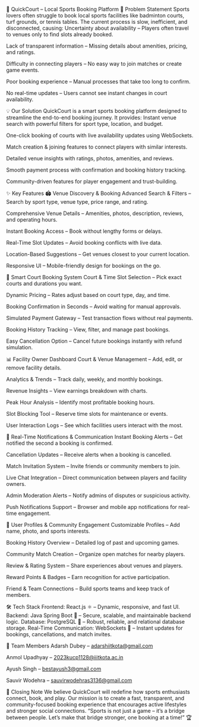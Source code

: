 🏸 QuickCourt – Local Sports Booking Platform
📌 Problem Statement
Sports lovers often struggle to book local sports facilities like badminton courts, turf grounds, or tennis tables. The current process is slow, inefficient, and disconnected, causing:
Uncertainty about availability – Players often travel to venues only to find slots already booked.


Lack of transparent information – Missing details about amenities, pricing, and ratings.


Difficulty in connecting players – No easy way to join matches or create game events.


Poor booking experience – Manual processes that take too long to confirm.


No real-time updates – Users cannot see instant changes in court availability.



💡 Our Solution
QuickCourt is a smart sports booking platform designed to streamline the end-to-end booking journey. It provides:
Instant venue search with powerful filters for sport type, location, and budget.


One-click booking of courts with live availability updates using WebSockets.


Match creation & joining features to connect players with similar interests.


Detailed venue insights with ratings, photos, amenities, and reviews.


Smooth payment process with confirmation and booking history tracking.


Community-driven features for player engagement and trust-building.



✨ Key Features
🏟 Venue Discovery & Booking
Advanced Search & Filters – Search by sport type, venue type, price range, and rating.


Comprehensive Venue Details – Amenities, photos, description, reviews, and operating hours.


Instant Booking Access – Book without lengthy forms or delays.


Real-Time Slot Updates – Avoid booking conflicts with live data.


Location-Based Suggestions – Get venues closest to your current location.


Responsive UI – Mobile-friendly design for bookings on the go.



📅 Smart Court Booking System
Court & Time Slot Selection – Pick exact courts and durations you want.


Dynamic Pricing – Rates adjust based on court type, day, and time.


Booking Confirmation in Seconds – Avoid waiting for manual approvals.


Simulated Payment Gateway – Test transaction flows without real payments.


Booking History Tracking – View, filter, and manage past bookings.


Easy Cancellation Option – Cancel future bookings instantly with refund simulation.



📊 Facility Owner Dashboard
Court & Venue Management – Add, edit, or remove facility details.


Analytics & Trends – Track daily, weekly, and monthly bookings.


Revenue Insights – View earnings breakdown with charts.


Peak Hour Analysis – Identify most profitable booking hours.


Slot Blocking Tool – Reserve time slots for maintenance or events.


User Interaction Logs – See which facilities users interact with the most.



🔔 Real-Time Notifications & Communication
Instant Booking Alerts – Get notified the second a booking is confirmed.


Cancellation Updates – Receive alerts when a booking is cancelled.


Match Invitation System – Invite friends or community members to join.


Live Chat Integration – Direct communication between players and facility owners.


Admin Moderation Alerts – Notify admins of disputes or suspicious activity.


Push Notifications Support – Browser and mobile app notifications for real-time engagement.



👤 User Profiles & Community Engagement
Customizable Profiles – Add name, photo, and sports interests.


Booking History Overview – Detailed log of past and upcoming games.


Community Match Creation – Organize open matches for nearby players.


Review & Rating System – Share experiences about venues and players.


Reward Points & Badges – Earn recognition for active participation.


Friend & Team Connections – Build sports teams and keep track of members.



🛠 Tech Stack
Frontend: React.js ⚛️ – Dynamic, responsive, and fast UI.
 Backend: Java Spring Boot 🌱 – Secure, scalable, and maintainable backend logic.
 Database: PostgreSQL 🐘 – Robust, reliable, and relational database storage.
 Real-Time Communication: WebSockets 🔄 – Instant updates for bookings, cancellations, and match invites.

👥 Team Members
Adarsh Dubey – adarshiitkota@gmail.com


Anmol Upadhyay – 2023kucp1128@iiitkota.ac.in


Ayush Singh – bestayush3@gmail.com


Sauvir Wodehra – sauvirwodehras3136@gmail.com



🙏 Closing Note
We believe QuickCourt will redefine how sports enthusiasts connect, book, and play. Our mission is to create a fast, transparent, and community-focused booking experience that encourages active lifestyles and stronger social connections.
“Sports is not just a game – it’s a bridge between people. Let’s make that bridge stronger, one booking at a time!” 🏆


